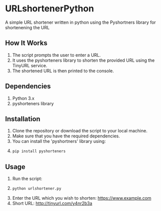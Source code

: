 # URLshortenerPython
A simple URL shortener written in python using the Pyshortners library for shortenening the URL
## How It Works
1) The script prompts the user to enter a URL.
2) It uses the pyshorteners library to shorten the provided URL using the TinyURL service.
3) The shortened URL is then printed to the console.
## Dependencies
1) Python 3.x
2) pyshorteners library
## Installation
1) Clone the repository or download the script to your local machine.
2) Make sure that you have the required dependencies.
3) You can install the 'pyshortners' library using:
4) ```sh
   pip install pyshorteners
   ```
## Usage
1) Run the script:
2) ```sh
   python urlshortener.py
   ```
3) Enter the URL which you wish to shorten: https://www.example.com
4) Short URL: http://tinyurl.com/y4nr2b3a


